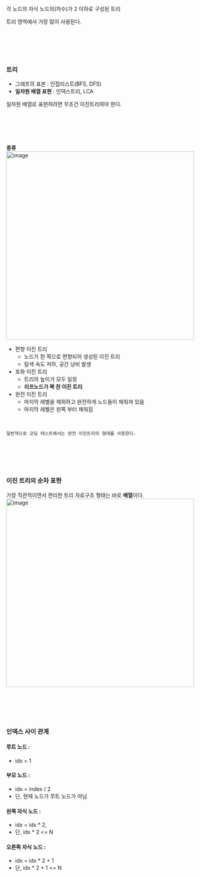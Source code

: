 각 노드의 자식 노드의(차수)가 2 이하로 구성된 트리   
   
트리 영역에서 가장 많이 사용된다.   



<br><br><br><br>




### 트리    
- 그래프의 표본 : 인접리스트(BFS, DFS)
- **일차원 배열 표현** : 인덱스트리, LCA
  
일차원 배열로 표현하려면 무조건 이진트리여야 한다.


<br><br><br><br>


**종류**
<img width="500" alt="image" src="https://github.com/user-attachments/assets/3fa40ed2-ae5e-4476-9a3e-73f6a635ed77">

- 편향 이진 트리
    - 노드가 한 쪽으로 편향되어 생성된 이진 트리
    - 탐색 속도 저하, 공간 낭비 발생
- 포화 이진 트리
    - 트리의 높이가 모두 일정
    - **리프노드가 꽉 찬 이진 트리**
- 완전 이진 트리
    - 마지막 레벨을 제외하고 완전하게 노드들이 채워져 있음
    - 마지막 레벨은 왼쪽 부터 채워짐


<br>

```
일반적으로 코딩 테스트에서는 완전 이진트리의 형태를 사용한다.
```
<br><br><br><br>

### 이진 트리의 순차 표현

가장 직관적이면서 편리한 트리 자료구조 형태는 바로 **배열**이다.
<img width="500" alt="image" src="https://github.com/user-attachments/assets/12e87de7-3f29-4684-b0e1-a58ec520dd5b">


<br><br><br><br>

### 인덱스 사이 관계
#### 루트 노드 : 
- idx = 1
#### 부모 노드 : 
- idx = index / 2
- 단, 현재 노드가 루트 노드가 아님
#### 왼쪽 자식 노드 : 
- idx = idx * 2,
- 단, idx * 2 <= N
#### 오른쪽 자식 노드 : 
- idx = idx * 2 + 1
- 단, idx * 2 + 1 <= N
